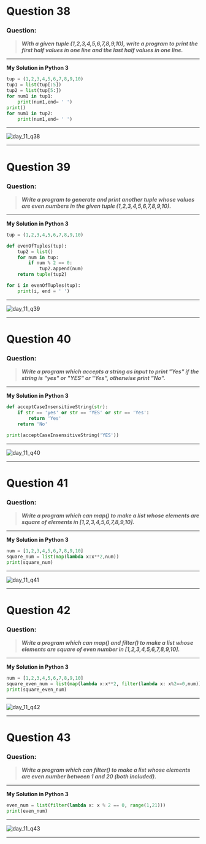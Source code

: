 # Question 38

### **Question:**

> **_With a given tuple (1,2,3,4,5,6,7,8,9,10), write a program to print the first half values in one line and the last half values in one line._**

---

**My Solution in Python 3**

```python
tup = (1,2,3,4,5,6,7,8,9,10)
tup1 = list(tup[:5])
tup2 = list(tup[5:])
for num1 in tup1:
	print(num1,end= ' ')
print()
for num1 in tup2:
	print(num1,end= ' ')
```

---

![day_11_q38](https://github.com/0KvinayK0/python-100-exercises/assets/126001522/219fdece-fc47-4c0a-a046-467b192fc91f)

---

# Question 39

### **Question:**

> **_Write a program to generate and print another tuple whose values are even numbers in the given tuple (1,2,3,4,5,6,7,8,9,10)._**

---

**My Solution in Python 3**

```python
tup = (1,2,3,4,5,6,7,8,9,10)

def evenOfTuples(tup):
	tup2 = list()
	for num in tup:
		if num % 2 == 0:
			tup2.append(num)
	return tuple(tup2)

for i in evenOfTuples(tup):
	print(i, end = ' ')
```

---
![day_11_q39](https://github.com/0KvinayK0/python-100-exercises/assets/126001522/83fd810b-9f78-42a8-b020-305659446ba4)

---

# Question 40

### **Question:**

> **_Write a program which accepts a string as input to print "Yes" if the string is "yes" or "YES" or "Yes", otherwise print "No"._**

---


**My Solution in Python 3**

```python
def acceptCaseInsensitiveString(str):
	if str == 'yes' or str == 'YES' or str == 'Yes':
		return 'Yes'
	return 'No'

print(acceptCaseInsensitiveString('YES'))
```

---
![day_11_q40](https://github.com/0KvinayK0/python-100-exercises/assets/126001522/01529592-e2bf-45f5-bf5d-14154235068b)

---

# Question 41

### **Question:**

> **_Write a program which can map() to make a list whose elements are square of elements in [1,2,3,4,5,6,7,8,9,10]._**

---


**My Solution in Python 3**

```python
num = [1,2,3,4,5,6,7,8,9,10]
square_num = list(map(lambda x:x**2,num))
print(square_num)
```

---
![day_11_q41](https://github.com/0KvinayK0/python-100-exercises/assets/126001522/efff2332-c61d-4406-87d5-6a7a108cbacf)

---

# Question 42

### **Question:**

> **_Write a program which can map() and filter() to make a list whose elements are square of even number in [1,2,3,4,5,6,7,8,9,10]._**

---


**My Solution in Python 3**

```python
num = [1,2,3,4,5,6,7,8,9,10]
square_even_num = list(map(lambda x:x**2, filter(lambda x: x%2==0,num)))
print(square_even_num)
```

---
![day_11_q42](https://github.com/0KvinayK0/python-100-exercises/assets/126001522/2bd4032b-e32c-436f-82f5-2e78b648cf2c)

---

# Question 43

### **Question:**

> **_Write a program which can filter() to make a list whose elements are even number between 1 and 20 (both included)._**

---


**My Solution in Python 3**

```python
even_num = list(filter(lambda x: x % 2 == 0, range(1,21)))
print(even_num)
```

---
![day_11_q43](https://github.com/0KvinayK0/python-100-exercises/assets/126001522/18d30d71-dd09-4245-a8dc-4641bdc49c8f)


---
